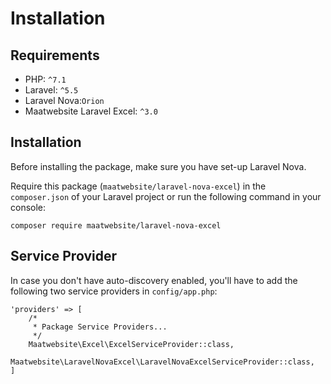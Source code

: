 # Installation

## Requirements

* PHP: `^7.1`
* Laravel: `^5.5`
* Laravel Nova:`Orion` 
* Maatwebsite Laravel Excel: `^3.0` 

## Installation

Before installing the package, make sure you have set-up Laravel Nova.

Require this package (`maatwebsite/laravel-nova-excel`) in the `composer.json` of your Laravel project or run the following command in your console:

```
composer require maatwebsite/laravel-nova-excel
```

## Service Provider

In case you don't have auto-discovery enabled, you'll have to add the following two service providers in `config/app.php`:

```
'providers' => [
    /*
     * Package Service Providers...
     */
    Maatwebsite\Excel\ExcelServiceProvider::class,
    Maatwebsite\LaravelNovaExcel\LaravelNovaExcelServiceProvider::class,
]
```
